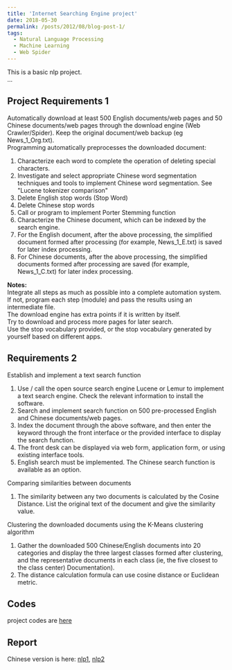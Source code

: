 ```yaml
---
title: 'Internet Searching Engine project'
date: 2018-05-30
permalink: /posts/2012/08/blog-post-1/
tags:
  - Natural Language Processing
  - Machine Learning
  - Web Spider
---
```

    
This is a basic nlp project.      
...       
      
      
      
Project Requirements 1    
---------------
Automatically download at least 500 English documents/web pages and 50 Chinese documents/web pages through the download engine (Web Crawler/Spider). Keep the original document/web backup (eg News_1_Org.txt).     
Programming automatically preprocesses the downloaded document:    
1. Characterize each word to complete the operation of deleting special characters.    
2. Investigate and select appropriate Chinese word segmentation techniques and tools to implement Chinese word segmentation. See "Lucene tokenizer comparison"    
3. Delete English stop words (Stop Word)    
4. Delete Chinese stop words    
5. Call or program to implement Porter Stemming function    
6. Characterize the Chinese document, which can be indexed by the search engine.     
7. For the English document, after the above processing, the simplified document formed after processing (for example, News_1_E.txt) is saved for later index processing.     
8. For Chinese documents, after the above processing, the simplified documents formed after processing are saved (for example, News_1_C.txt) for later index processing.     

**Notes:**    
Integrate all steps as much as possible into a complete automation system. If not, program each step (module) and pass the results using an intermediate file.    
The download engine has extra points if it is written by itself.    
Try to download and process more pages for later search.   
Use the stop vocabulary provided, or the stop vocabulary generated by yourself based on different apps.    

Requirements 2
--------------
Establish and implement a text search function     
1. Use / call the open source search engine Lucene or Lemur to implement a text search engine. Check the relevant information to install the software.    
2. Search and implement search function on 500 pre-processed English and Chinese documents/web pages.    
3. Index the document through the above software, and then enter the keyword through the front interface or the provided interface to display the search function.    
4. The front desk can be displayed via web form, application form, or using existing interface tools.    
5. English search must be implemented. The Chinese search function is available as an option.     
    
Comparing similarities between documents    
1. The similarity between any two documents is calculated by the Cosine Distance. List the original text of the document and give the similarity value.      
    
Clustering the downloaded documents using the K-Means clustering algorithm    
1. Gather the downloaded 500 Chinese/English documents into 20 categories and display the three largest classes formed after clustering, and the representative documents in each class (ie, the five closest to the class center) Documentation).    
2. The distance calculation formula can use cosine distance or Euclidean metric.     

Codes
-------
project codes are [here](https://github.com/olivia-shi/olivia-shi.github.io/tree/master/NLP)     

Report
-------
Chinese version is here: [nlp1](https://olivia-shi.github.io/files/Project-textPreprocess.pdf), [nlp2](https://olivia-shi.github.io/files/Project-textSimilarity.pdf)     


